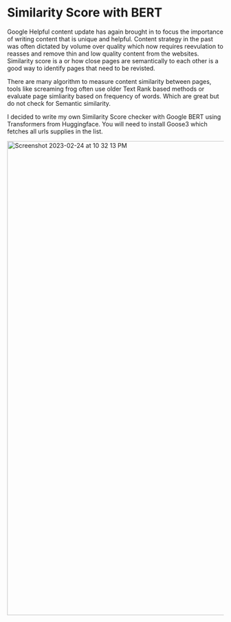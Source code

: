 # Similarity Score with BERT
Google Helpful content update has again brought in to focus the importance of writing content that is unique and helpful. Content strategy in the past was 
often dictated by volume over quality which now requires reevulation to reasses and remove thin and low quality content from the websites. Similarity score is a
or how close pages are semantically to each other is a good way to identify pages that need to be revisted. 

There are many algorithm to measure content similarity between pages, tools like screaming frog often use older Text Rank based methods or evaluate page simliarity
based on frequency of words. Which are great but do not check for Semantic similarity. 

I decided to write my own Similarity Score checker with Google BERT using Transformers from Huggingface. You will need to install Goose3 which fetches all 
urls supplies in the list.

<img width="1104" alt="Screenshot 2023-02-24 at 10 32 13 PM" src="https://user-images.githubusercontent.com/80999165/221334594-c67413d5-c3df-4074-9aee-248585fed1de.png">
